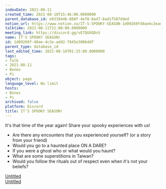 ```yaml
---
indexDate: 2021-08-11
created_time: 2021-08-10T15:46:00.0000000
parent_database_id: e9339446-880f-4ef0-8ad7-8ad1f507dded
notion_url: https://www.notion.so/IT-S-SPOOKY-SEASON-1d09269f40ae4c3eadd27645e3006ddf
talktime: 2021-08-11T21:00:00.0000000
meeting_link: https://discord.gg/vE7QUXGDnS
name: IT'S SPOOKY SEASON!
id: 1d09269f-40ae-4c3e-add2-7645e3006ddf
parent_type: database_id
last_edited_time: 2021-08-16T01:25:00.0000000
tags:
- Talk
- 2021-08-11
- Bones
- Pi
object: page
language_level: No limit
hosts:
- Bones
- Pi
archived: false
platform: Discord
title: IT'S SPOOKY SEASON!
---
```


It's that time of the year again! Share your spooky experiences with us!
   - Are there any encounters that you experienced yourself? (or a story from your friend)
   - Would you go to a haunted place ON A
  DARE?
   - If you were a ghost who or what would you haunt?
   - What are some superstitions in Taiwan?
   - Would you follow the rituals out of respect even when it's not your beliefs?


[Untitled](https://www.notion.so/12c4a9e645d54aefa860b5f927a0b220)   
[Untitled](https://www.notion.so/482e61b02b9c4456b2b4fe86bb7544c6)   







